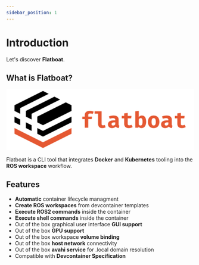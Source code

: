 ```yaml
---
sidebar_position: 1
---
```


# Introduction

Let's discover **Flatboat**.

## What is Flatboat?

![Logo](https://github.com/JuanCSUCoder/flatboat-brand/blob/main/logo.png?raw=true)

Flatboat is a CLI tool that integrates **Docker** and **Kubernetes** tooling into the **ROS workspace** workflow.

## Features

- **Automatic** container lifecycle managment
- **Create ROS workspaces** from devcontainer templates
- **Execute ROS2 commands** inside the container
- **Execute shell commands** inside the container
- Out of the box graphical user interface **GUI support**
- Out of the box **GPU support**
- Out of the box workspace **volume binding**
- Out of the box **host network** connectivity
- Out of the box **avahi service** for .local domain resolution
- Compatible with **Devcontainer Specification**
